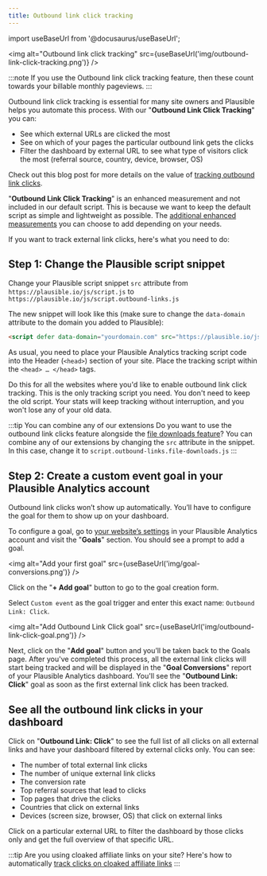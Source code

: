 ```yaml
---
title: Outbound link click tracking
---
```


import useBaseUrl from '@docusaurus/useBaseUrl';

<img alt="Outbound link click tracking" src={useBaseUrl('img/outbound-link-click-tracking.png')} />

:::note
If you use the Outbound link click tracking feature, then these count towards your billable monthly pageviews.
:::

Outbound link click tracking is essential for many site owners and Plausible helps you automate this process. With our "**Outbound Link Click Tracking**" you can:

* See which external URLs are clicked the most
* See on which of your pages the particular outbound link gets the clicks
* Filter the dashboard by external URL to see what type of visitors click the most (referral source, country, device, browser, OS)

Check out this blog post for more details on the value of [tracking outbound link clicks](https://plausible.io/blog/track-outbound-link-clicks).

"**Outbound Link Click Tracking**" is an enhanced measurement and not included in our default script. This is because we want to keep the default script as simple and lightweight as possible. The [additional enhanced measurements](script-extensions.md) you can choose to add depending on your needs.

If you want to track external link clicks, here's what you need to do:

## Step 1: Change the Plausible script snippet

Change your Plausible script snippet `src` attribute from `https://plausible.io/js/script.js` to `https://plausible.io/js/script.outbound-links.js`

The new snippet will look like this (make sure to change the `data-domain` attribute to the domain you added to Plausible):

```html
<script defer data-domain="yourdomain.com" src="https://plausible.io/js/script.outbound-links.js"></script>
```

As usual, you need to place your Plausible Analytics tracking script code into the Header (`<head>`) section of your site. Place the tracking script within the `<head> … </head>` tags.

Do this for all the websites where you'd like to enable outbound link click tracking. This is the only tracking script you need. You don't need to keep the old script. Your stats will keep tracking without interruption, and you won't lose any of your old data.

:::tip You can combine any of our extensions
Do you want to use the outbound link clicks feature alongside the [file downloads feature](file-downloads-tracking.md)? You can combine any of our extensions by changing the `src` attribute in the snippet. In this case, change it to `script.outbound-links.file-downloads.js`
:::

## Step 2: Create a custom event goal in your Plausible Analytics account

Outbound link clicks won’t show up automatically. You’ll have to configure the goal for them to show up on your dashboard.

To configure a goal, go to [your website’s settings](website-settings.md) in your Plausible Analytics account and visit the "**Goals**" section. You should see a prompt to add a goal.

<img alt="Add your first goal" src={useBaseUrl('img/goal-conversions.png')} />

Click on the "**+ Add goal**" button to go to the goal creation form.

Select `Custom event` as the goal trigger and enter this exact name: `Outbound Link: Click`.

<img alt="Add Outbound Link Click goal" src={useBaseUrl('img/outbound-link-click-goal.png')} />

Next, click on the "**Add goal**" button and you’ll be taken back to the Goals page. After you've completed this process, all the external link clicks will start being tracked and will be displayed in the "**Goal Conversions**" report of your Plausible Analytics dashboard. You'll see the "**Outbound Link: Click**" goal as soon as the first external link click has been tracked.

## See all the outbound link clicks in your dashboard

Click on "**Outbound Link: Click**" to see the full list of all clicks on all external links and have your dashboard filtered by external clicks only. You can see:

* The number of total external link clicks
* The number of unique external link clicks
* The conversion rate
* Top referral sources that lead to clicks
* Top pages that drive the clicks
* Countries that click on external links
* Devices (screen size, browser, OS) that click on external links

Click on a particular external URL to filter the dashboard by those clicks only and get the full overview of that specific URL.

:::tip Are you using cloaked affiliate links on your site?
Here's how to automatically [track clicks on cloaked affiliate links](custom-automatic-link-tracking.md)
:::
